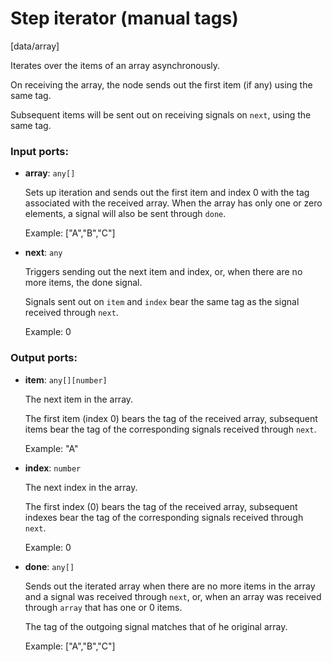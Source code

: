 # Step iterator (manual tags)

[data/array]

Iterates over the items of an array asynchronously.

On receiving the array, the node sends out the first item (if any) using the same tag.

Subsequent items will be sent out on receiving signals on `next`, using the same tag.

### Input ports:

* __array__: `any[]`

    Sets up iteration and sends out the first item and index 0 with the tag associated with the received array.
    When the array has only one or zero elements, a signal will also be sent through `done`. 
    
    Example:
    ["A","B","C"]


* __next__: `any`

    Triggers sending out the next item and index, or, when there are no more items, the done signal.
    
    Signals sent out on `item` and `index` bear the same tag as the signal received through `next`.
    
    Example:
    0

### Output ports:

* __item__: `any[][number]`

    The next item in the array.
    
    The first item (index 0) bears the tag of the received array, subsequent items bear the tag of the corresponding signals received through `next`.
    
    Example:
    "A"


* __index__: `number`

    The next index in the array.
    
    The first index (0) bears the tag of the received array, subsequent indexes bear the tag of the corresponding signals received through `next`.
    
    Example:
    0


* __done__: `any[]`

    Sends out the iterated array when there are no more items in the array and a signal was received through `next`, or, when an array was received through `array` that has one or 0 items.
    
    The tag of the outgoing signal matches that of he original array.
    
    Example:
    ["A","B","C"]

